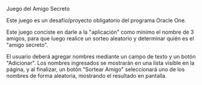Juego del Amigo Secreto

Este juego es un desafío/proyecto obligatorio del programa Oracle One.

Este juego conciste en darle a la "aplicación" como mínimo el nombre de 3 amigos, para que luego realice un sorteo aleatorio y determinar quién es el "amigo secreto".

El usuario deberá agregar nombres mediante un campo de texto y un botón "Adicionar". Los nombres ingresados se mostrarán en una lista visible en la página, y al finalizar, un botón "Sortear Amigo" seleccionará uno de los nombres de forma aleatoria, mostrando el resultado en pantalla.
